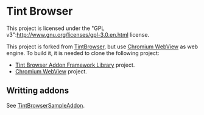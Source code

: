 # Tint Browser

This project is licensed under the "GPL v3":http://www.gnu.org/licenses/gpl-3.0.en.html license.

This project is forked from [TintBrowser](https://github.com/Anasthase/TintBrowser), but use [Chromium WebView](https://github.com/mogoweb/chromium_webview) as web engine. To build it, it is needed to clone the following project:

* [Tint Browser Addon Framework Library](https://github.com/Anasthase/TintBrowserAddonFrameworkLibrary) project.
* [Chromium WebView](https://github.com/mogoweb/chromium_webview) project.

## Writting addons

See [TintBrowserSampleAddon](https://github.com/Anasthase/TintBrowserSampleAddon).

